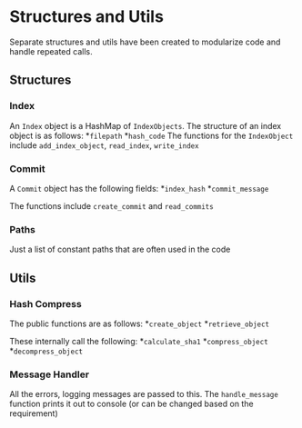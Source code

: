 # Structures and Utils

Separate structures and utils have been created to modularize code and handle repeated calls.

## Structures

###  Index
An `Index` object is a HashMap of `IndexObjects`. The structure of an index object is as follows:
*`filepath`
*`hash_code`
The functions for the `IndexObject` include `add_index_object`, `read_index`, `write_index`

### Commit
A `Commit` object has the following fields:
*`index_hash`
*`commit_message`

The functions include `create_commit` and `read_commits`

### Paths
Just a list of constant paths that are often used in the code

## Utils

### Hash Compress
The public functions are as follows:
*`create_object`
*`retrieve_object`

These internally call the following:
*`calculate_sha1`
*`compress_object`
*`decompress_object`

### Message Handler
All the errors, logging messages are passed to this. The `handle_message` function prints it out to console (or can be changed based on the requirement)